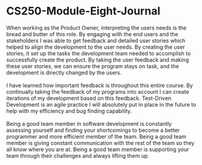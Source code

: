 # CS250-Module-Eight-Journal
When working as the Product Owner, interpreting the users needs is the bread and butter of this role. By engaging with the end users and the stakeholders I was able to get feedback and detailed user stories which helped to align the development to the user needs. By creating the user stories, it set up the tasks the development team needed to accomplish to successfully create the product. By taking the user feedback and making these user stories, we can ensure the program stays on task, and the development is directly changed by the users. <br/><br/>
I have learned how important feedback is throughout this entire course. By continually taking the feedback of my programs into account I can create iterations of my development based on this feedback. Test-Driven Development is an agile practice I will absolutely put in place in the future to help with my efficiency and bug finding capability. <br/><br/>
Being a good team member in software development is constantly assessing yourself and finding your shortcomings to become a better programmer and more efficient member of the team. Being a good team member is giving constant communication with the rest of the team so they all know where you are at. Being a good team member is supporting your team through their challenges and always lifting them up.
